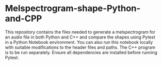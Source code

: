 # Melspectrogram-shape-Python-and-CPP

This repository contains the files needed to generate a melspectrogram for an audio file in both Python and C++ and compare the shapes using Pytest in a Python Notebook environment. You can also run this notebook locally with suitable modifications to the header files and paths. The C++ program is to be run separately. Ensure all dependencies are installed before running Pytest.